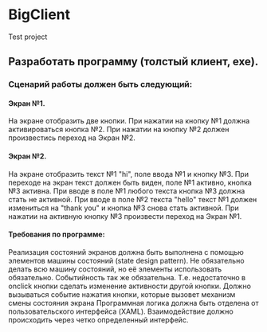 # BigClient
Test project

## Разработать программу (толстый клиент, exe).

### Сценарий работы должен быть следующий:

#### Экран №1.
На экране отобразить две кнопки. При нажатии на кнопку №1 должна активироваться кнопка №2.
При нажатии на кнопку №2 должен произвестись переход на Экран №2.

#### Экран №2.
На экране отобразить текст №1 "hi", поле ввода №1 и кнопку №3.
При переходе на экран текст должен быть виден, поле №1 активно, кнопка №3 активна.
При вводе в поле №1 любого текста кнопка №3 должна стать не активной.
При вводе в поле №2 текста "hello" текст №1 должен измениться на "thank you" и кнопка №3 снова стать активной.
При нажатии на активную кнопку №3 произвести переход на Экран №1.

#### Требования по программе:
Реализация состояний экранов должна быть выполнена с помощью элементов машины состояний (state design pattern). 
Не обязательно делать всю машину состояний, но её элементы использовать обязательно.
Событийность так же обязательна. Т.е. недостаточно в onclick кнопки сделать изменение активности другой кнопки.
Должно вызываться событие нажатия кнопки, которые вызовет механизм смены состояния экрана
Программная логика должна быть отделена от пользовательского интерфейса (XAML). 
Взаимодействие должно происходить через четко определенный интерфейс.
